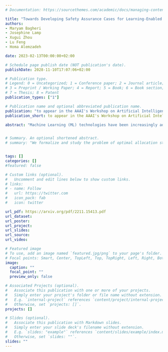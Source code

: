 ```yaml
---
# Documentation: https://sourcethemes.com/academic/docs/managing-content/

title: "Towards Developing Safety Assurance Cases for Learning-Enabled Medical Cyber-Physical Systems"
authors: 
- Maryam Bagheri 
- Josephine Lamp
- Xugui Zhou
- Lu Feng
- Homa Alemzadeh

date: 2023-02-13T00:00:00+02:00

# Schedule page publish date (NOT publication's date).
publishDate: 2028-11-10T17:07:06+02:00

# Publication type.
# Legend: 0 = Uncategorized; 1 = Conference paper; 2 = Journal article;
# 3 = Preprint / Working Paper; 4 = Report; 5 = Book; 6 = Book section;
# 7 = Thesis; 8 = Patent
publication_types: ["1"]

# Publication name and optional abbreviated publication name.
publication: "to appear in the AAAI's Workshop on Artificial Intelligence Safety (AAAI-W)"
publication_short: to appear in the AAAI's Workshop on Artificial Intelligence Safety (AAAI-W)

abstract: "Machine Learning (ML) technologies have been increasingly adopted in Medical Cyber-Physical Systems (MCPS) to enable smart healthcare. Assuring the safety and effectiveness of learning-enabled MCPS is challenging, as such systems must account for diverse patient profiles and physiological dynamics, make predictions from noisy sensor measurements, and handle operational uncertainties (e.g., missing data or features). In this paper, we develop a safety assurance case template for learning-enabled MCPS, with an emphasis on establishing confidence in the ML-based system components. We instantiate the proposed safety assurance case template for the Artificial Pancreas Systems (APS) as a representative case study, and present a detailed analysis based on an example ML-based APS controller. Finally, we discuss open research problems of developing safety assurance cases for learning-enabled MCPS."


# Summary. An optional shortened abstract.
# summary: "We formalize and study the problem of optimal allocation strategies for a (perfect) vaccine in the infinite-dimensional SIS model."


tags: []
categories: []
#featured: false

# Custom links (optional).
#   Uncomment and edit lines below to show custom links.
# links:
# - name: Follow
#   url: https://twitter.com
#   icon_pack: fab
#   icon: twitter

url_pdf: https://arxiv.org/pdf/2211.15413.pdf
url_dataset:
url_poster:
url_project:
url_slides:
url_source:
url_video:

# Featured image
# To use, add an image named `featured.jpg/png` to your page's folder. 
# Focal points: Smart, Center, TopLeft, Top, TopRight, Left, Right, BottomLeft, Bottom, BottomRight.
image:
  caption: ""
  focal_point: ""
  preview_only: false

# Associated Projects (optional).
#   Associate this publication with one or more of your projects.
#   Simply enter your project's folder or file name without extension.
#   E.g. `internal-project` references `content/project/internal-project/index.md`.
#   Otherwise, set `projects: []`.
projects: []

# Slides (optional).
#   Associate this publication with Markdown slides.
#   Simply enter your slide deck's filename without extension.
#   E.g. `slides: "example"` references `content/slides/example/index.md`.
#   Otherwise, set `slides: ""`.
slides: ""
---
```

